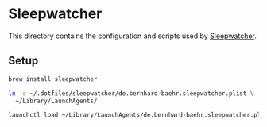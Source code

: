 # Sleepwatcher

This directory contains the configuration and scripts used by [Sleepwatcher](https://github.com/Homebrew/homebrew/blob/bbf83c2203201895dad00b5d8c95db2caeb45409/Library/Formula/sleepwatcher.rb).

## Setup

```sh
brew install sleepwatcher

ln -s ~/.dotfiles/sleepwatcher/de.bernhard-baehr.sleepwatcher.plist \
  ~/Library/LaunchAgents/

launchctl load ~/Library/LaunchAgents/de.bernhard-baehr.sleepwatcher.plist
```
